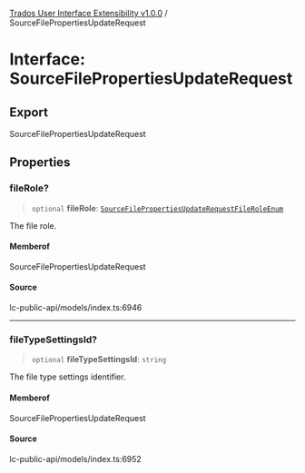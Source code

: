 [Trados User Interface Extensibility v1.0.0](../wiki/globals) / SourceFilePropertiesUpdateRequest

# Interface: SourceFilePropertiesUpdateRequest

## Export

SourceFilePropertiesUpdateRequest

## Properties

### fileRole?

> `optional` **fileRole**: [`SourceFilePropertiesUpdateRequestFileRoleEnum`](../wiki/Type.SourceFilePropertiesUpdateRequestFileRoleEnum)

The file role.

#### Memberof

SourceFilePropertiesUpdateRequest

#### Source

lc-public-api/models/index.ts:6946

***

### fileTypeSettingsId?

> `optional` **fileTypeSettingsId**: `string`

The file type settings identifier.

#### Memberof

SourceFilePropertiesUpdateRequest

#### Source

lc-public-api/models/index.ts:6952
